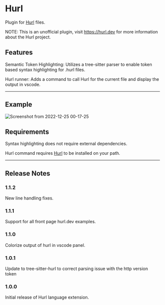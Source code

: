 # Hurl

Plugin for [Hurl](https://hurl.dev) files.

NOTE: This is an unofficial plugin, visit <https://hurl.dev> for more information
about the Hurl project.

## Features

Semantic Token Highlighting:
Utilizes a tree-sitter parser to enable token based syntax highlighting for
.hurl files.

Hurl runner:
Adds a command to call Hurl for the current file and display the output in vscode.

---

## Example

![Screenshot from 2022-12-25 00-17-25](https://user-images.githubusercontent.com/9106735/209457733-e04f5d99-fec2-4db7-b067-22bccad9e750.png)


## Requirements

Syntax highlighting does not require external dependencies.

Hurl command requires [Hurl](https://hurl.dev) to be installed on your path.

---

## Release Notes

### 1.1.2

New line handling fixes.

### 1.1.1

Support for all front page hurl.dev examples.

### 1.1.0

Colorize output of hurl in vscode panel.

### 1.0.1

Update to tree-sitter-hurl to correct parsing issue with the http version token

### 1.0.0

Initial release of Hurl language extension.
